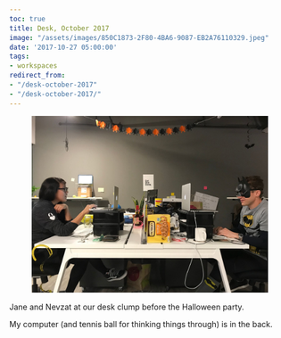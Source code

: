 ```yaml
---
toc: true
title: Desk, October 2017
image: "/assets/images/850C1873-2F80-4BA6-9087-EB2A76110329.jpeg"
date: '2017-10-27 05:00:00'
tags:
- workspaces
redirect_from:
- "/desk-october-2017"
- "/desk-october-2017/"
---
```


<figure class="kg-card kg-image-card"><img src="/assets/images/850C1873-2F80-4BA6-9087-EB2A76110329.jpeg" /></figure>

Jane and Nevzat at our desk clump before the Halloween party.

My computer (and tennis ball for thinking things through) is in the back.

